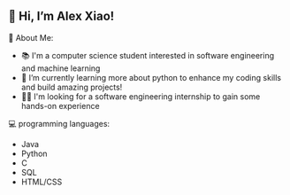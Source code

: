 ## 👋 Hi, I’m Alex Xiao!
💬 About Me:
- 📚 I'm a computer science student interested in software engineering and machine learning 
- 🌱 I’m currently learning more about python to enhance my coding skills and build amazing projects!
- 👨‍💻 I'm looking for a software engineering internship to gain some hands-on experience

💻 programming languages:
- Java
- Python
- C
- SQL
- HTML/CSS 


<!---
axiao24/axiao24 is a ✨ special ✨ repository because its `README.md` (this file) appears on your GitHub profile.
You can click the Preview link to take a look at your changes.
--->
